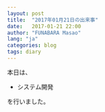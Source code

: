 ```yaml
---
layout: post
title:  "2017年01月21日の出来事"
date:   2017-01-21 22:00
author: "FUNABARA Masao"
lang: "ja"
categories: blog
tags: diary
---
```


本日は、

* システム開発

を行いました。
